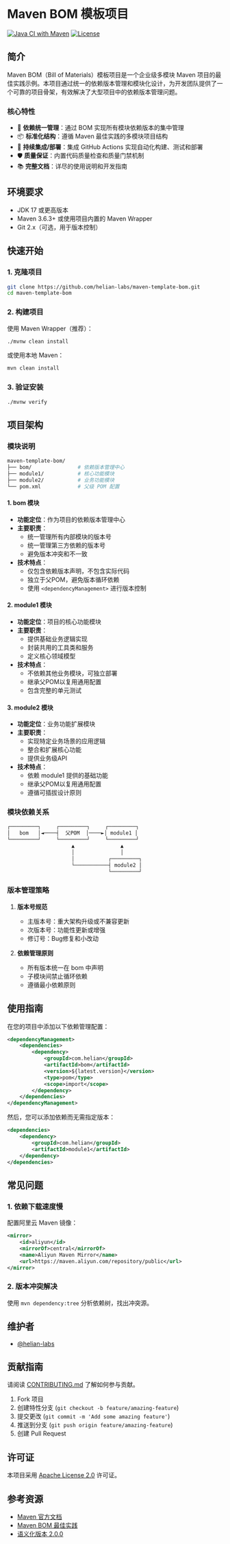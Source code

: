 # Maven BOM 模板项目

[![Java CI with Maven](https://github.com/helian-labs/maven-template-bom/actions/workflows/maven.yml/badge.svg)](https://github.com/helian-labs/maven-template-bom/actions/workflows/maven.yml)
[![License](https://img.shields.io/badge/license-Apache%202.0-blue.svg)](https://www.apache.org/licenses/LICENSE-2.0)

## 简介

Maven BOM（Bill of Materials）模板项目是一个企业级多模块 Maven 项目的最佳实践示例。本项目通过统一的依赖版本管理和模块化设计，为开发团队提供了一个可靠的项目骨架，有效解决了大型项目中的依赖版本管理问题。

### 核心特性

- 🎯 **依赖统一管理**：通过 BOM 实现所有模块依赖版本的集中管理
- 📦 **标准化结构**：遵循 Maven 最佳实践的多模块项目结构
- 🔄 **持续集成/部署**：集成 GitHub Actions 实现自动化构建、测试和部署
- 🛡️ **质量保证**：内置代码质量检查和质量门禁机制
- 📚 **完整文档**：详尽的使用说明和开发指南

## 环境要求

- JDK 17 或更高版本
- Maven 3.6.3+ 或使用项目内置的 Maven Wrapper
- Git 2.x（可选，用于版本控制）

## 快速开始

### 1. 克隆项目

```bash
git clone https://github.com/helian-labs/maven-template-bom.git
cd maven-template-bom
```

### 2. 构建项目

使用 Maven Wrapper（推荐）：

```bash
./mvnw clean install
```

或使用本地 Maven：

```bash
mvn clean install
```

### 3. 验证安装

```bash
./mvnw verify
```

## 项目架构

### 模块说明

```bash
maven-template-bom/
├── bom/               # 依赖版本管理中心
├── module1/           # 核心功能模块
├── module2/           # 业务功能模块
└── pom.xml            # 父级 POM 配置
```

#### 1. bom 模块

- **功能定位**：作为项目的依赖版本管理中心
- **主要职责**：
  - 统一管理所有内部模块的版本号
  - 统一管理第三方依赖的版本号
  - 避免版本冲突和不一致
- **技术特点**：
  - 仅包含依赖版本声明，不包含实际代码
  - 独立于父POM，避免版本循环依赖
  - 使用 `<dependencyManagement>` 进行版本控制

#### 2. module1 模块

- **功能定位**：项目的核心功能模块
- **主要职责**：
  - 提供基础业务逻辑实现
  - 封装共用的工具类和服务
  - 定义核心领域模型
- **技术特点**：
  - 不依赖其他业务模块，可独立部署
  - 继承父POM以复用通用配置
  - 包含完整的单元测试

#### 3. module2 模块

- **功能定位**：业务功能扩展模块
- **主要职责**：
  - 实现特定业务场景的应用逻辑
  - 整合和扩展核心功能
  - 提供业务级API
- **技术特点**：
  - 依赖 module1 提供的基础功能
  - 继承父POM以复用通用配置
  - 遵循可插拔设计原则

### 模块依赖关系

```markdown
┌─────────┐     ┌─────────┐     ┌─────────┐
│   bom   │◄────┤  父POM  │────►│ module1 │
└─────────┘     └─────────┘     └─────────┘
                     ▲               ▲
                     │               │
                     │           ┌─────────┐
                     └───────────┤ module2 │
                                 └─────────┘
```

### 版本管理策略

1. **版本号规范**
   - 主版本号：重大架构升级或不兼容更新
   - 次版本号：功能性更新或增强
   - 修订号：Bug修复和小改动

2. **依赖管理原则**
   - 所有版本统一在 bom 中声明
   - 子模块间禁止循环依赖
   - 遵循最小依赖原则

## 使用指南

在您的项目中添加以下依赖管理配置：

```xml
<dependencyManagement>
    <dependencies>
        <dependency>
            <groupId>com.helian</groupId>
            <artifactId>bom</artifactId>
            <version>${latest.version}</version>
            <type>pom</type>
            <scope>import</scope>
        </dependency>
    </dependencies>
</dependencyManagement>
```

然后，您可以添加依赖而无需指定版本：

```xml
<dependencies>
    <dependency>
        <groupId>com.helian</groupId>
        <artifactId>module1</artifactId>
    </dependency>
</dependencies>
```

## 常见问题

### 1. 依赖下载速度慢

配置阿里云 Maven 镜像：

```xml
<mirror>
    <id>aliyun</id>
    <mirrorOf>central</mirrorOf>
    <name>Aliyun Maven Mirror</name>
    <url>https://maven.aliyun.com/repository/public</url>
</mirror>
```

### 2. 版本冲突解决

使用 `mvn dependency:tree` 分析依赖树，找出冲突源。

## 维护者

- [@helian-labs](https://github.com/helian-labs)

## 贡献指南

请阅读 [CONTRIBUTING.md](CONTRIBUTING.md) 了解如何参与贡献。

1. Fork 项目
2. 创建特性分支 (`git checkout -b feature/amazing-feature`)
3. 提交更改 (`git commit -m 'Add some amazing feature'`)
4. 推送到分支 (`git push origin feature/amazing-feature`)
5. 创建 Pull Request

## 许可证

本项目采用 [Apache License 2.0](LICENSE) 许可证。

## 参考资源

- [Maven 官方文档](https://maven.apache.org/guides/index.html)
- [Maven BOM 最佳实践](https://www.baeldung.com/spring-maven-bom)
- [语义化版本 2.0.0](https://semver.org/lang/zh-CN/)
